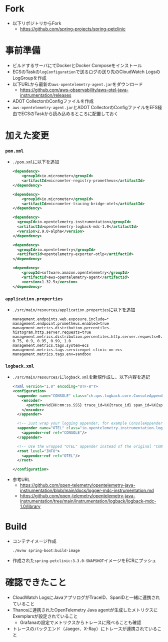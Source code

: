 # Fork
- 以下リポジトリからFork
  - https://github.com/spring-projects/spring-petclinic

# 事前準備
- ビルドするサーバにてDockerとDocker Composeをインストール
- ECSのTaskの`logConfiguration`で送るログの送り先のCloudWatch LogsのLogGroupを作成
- 以下URLから最新の`aws-opentelemetry-agent.jar`をダウンロード
  - https://github.com/aws-observability/aws-otel-java-instrumentation/releases
- ADOT CollectorのConfigファイルを作成
- `aws-opentelemetry-agent.jar`とADOT CollectorのConfigファイルをEFS経由でECSのTaskから読み込めるところに配置しておく

# 加えた変更
### `pom.xml`
- `./pom.xml`に以下を追加  
  ```xml
  <dependency>
      <groupId>io.micrometer</groupId>
      <artifactId>micrometer-registry-prometheus</artifactId>
  </dependency>

  <dependency>
      <groupId>io.micrometer</groupId>
      <artifactId>micrometer-tracing-bridge-otel</artifactId>
  </dependency>

  <dependency>
    <groupId>io.opentelemetry.instrumentation</groupId>
    <artifactId>opentelemetry-logback-mdc-1.0</artifactId>
    <version>2.9.0-alpha</version>
  </dependency>

  <dependency>
    <groupId>io.opentelemetry</groupId>
    <artifactId>opentelemetry-exporter-otlp</artifactId>
  </dependency>

  <dependency>
      <groupId>software.amazon.opentelemetry</groupId>
      <artifactId>aws-opentelemetry-agent</artifactId>
      <version>1.32.5</version>
  </dependency>
  ```

### `application.properties`
- `./src/main/resources/application.properties`に以下を追加  
  ```
  management.endpoints.web.exposure.include=*
  management.endpoint.prometheus.enabled=true
  management.metrics.distribution.percentiles-histogram.http.server.requests=true
  management.metrics.distribution.percentiles.http.server.requests=0.5, 0.75, 0.9, 0.95, 0.99, 1.0
  management.metrics.tags.system=ecs
  management.metrics.tags.service=pet-clinic-on-ecs
  management.metrics.tags.env=sandbox
  ```

### `logback.xml`
- `./src/main/resources/`に`logback.xml`を新規作成し、以下内容を追記  
  ```xml
  <?xml version="1.0" encoding="UTF-8"?>
  <configuration>
    <appender name="CONSOLE" class="ch.qos.logback.core.ConsoleAppender">
      <encoder>
        <pattern>%d{HH:mm:ss.SSS} trace_id=%X{trace_id} span_id=%X{span_id} trace_flags=%X{trace_flags} %msg%n</pattern>
      </encoder>
    </appender>

    <!-- Just wrap your logging appender, for example ConsoleAppender, with OpenTelemetryAppender -->
    <appender name="OTEL" class="io.opentelemetry.instrumentation.logback.mdc.v1_0.OpenTelemetryAppender">
      <appender-ref ref="CONSOLE"/>
    </appender>

    <!-- Use the wrapped "OTEL" appender instead of the original "CONSOLE" one -->
    <root level="INFO">
      <appender-ref ref="OTEL"/>
    </root>

  </configuration>
  ```
- 参考URL
  - https://github.com/open-telemetry/opentelemetry-java-instrumentation/blob/main/docs/logger-mdc-instrumentation.md
  - https://github.com/open-telemetry/opentelemetry-java-instrumentation/tree/main/instrumentation/logback/logback-mdc-1.0/library

# Build
- コンテナイメージ作成  
  ```
  ./mvnw spring-boot:build-image
  ```
- 作成された`spring-petclinic:3.3.0-SNAPSHOT`イメージをECRにプッシュ

# 確認できたこと
- CloudWatch LogsにJavaアプリログがTraceID、SpanIDと一緒に連携されていること
- Thanosに連携されたOpenTelemetry Java agentが生成したメトリクスにExemplarsが設定されていること
  - Grafanaの設定でメトリクスからトレースに飛べることも確認
- トレースのバックエンド（Jaeger、X-Ray）にトレースが連携されていること